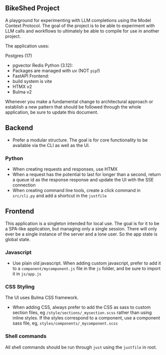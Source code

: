 ## BikeShed Project

A playground for experimenting with LLM completions using the Model Context Protocol.  The goal of the project is to be able to experiment with LLM calls and workflows to ultimately be able to compile for use in another project.

The application uses:

Postgres (17)
 - pgvector
Redis
Python (3.12):
 - Packages are managed with uv (NOT `pip`!)
 - FastAPI 
Frontend:
 - build system is vite
 - HTMX v2
 - Bulma v2

Whenever you make a fundamental change to architectural approach or establish a new pattern that should be followed through the whole application, be sure to update this document.

## Backend

- Prefer a modular structure.  The goal is for core functionality to be available via the CLI as well as the UI.

### Python

- When creating requests and responses, use HTMX
- When a request has the potential to last for longer than a second, return a queue id as the response response and update the UI with the SSE connection
- When creating command line tools, create a click command in `src/cli.py` and add a shortcut in the `justfile`

## Frontend

This application is a singleton intended for local use.  The goal is for it to be a SPA-like application, but managing only a single session.
There will only ever be a single instance of the server and a lone user.  So the app state is global state.

### Javascript

- Use plain old javascript.  When adding custom javascript, prefer to add it to a `component/mycomponent.js` file in the `js` folder, and be sure to import it in `js/app.js`

### CSS Styling

The UI uses Bulma CSS framework.

- When adding CSS, always prefer to add the CSS as sass to custom section files, eg `/style/sections/_mysection.scss` rather than using inline styles.  If the styles correspond to a component, use a component sass file, eg, `styles/components/_mycomponent.scss`

### Shell commands

All shell commands should be run through `just` using the `justfile` in root.
